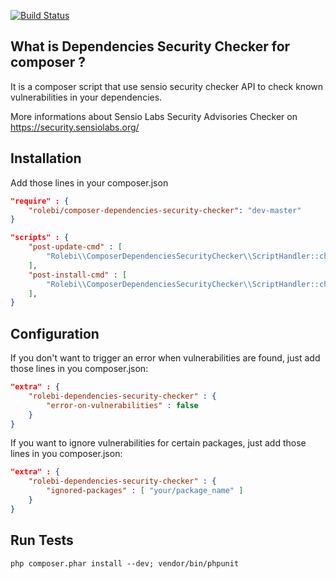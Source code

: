 [![Build Status](https://travis-ci.org/rolebi/ComposerDependenciesSecurityChecker.png)](https://travis-ci.org/rolebi/ComposerDependenciesSecurityChecker)

What is Dependencies Security Checker for composer ?
---------------------------------------

It is a composer script that use sensio security checker API to check known vulnerabilities in your dependencies.

More informations about Sensio Labs Security Advisories Checker on https://security.sensiolabs.org/


Installation
------------

Add those lines in your composer.json

```json
"require" : {
    "rolebi/composer-dependencies-security-checker": "dev-master"
}
```


```json
"scripts" : {
    "post-update-cmd" : [
        "Rolebi\\ComposerDependenciesSecurityChecker\\ScriptHandler::checkForSecurityIssues"
    ],
    "post-install-cmd" : [
        "Rolebi\\ComposerDependenciesSecurityChecker\\ScriptHandler::checkForSecurityIssues"
    ],
}
```
        
Configuration
-------------

If you don't want to trigger an error when vulnerabilities are found, just add those lines in you composer.json:

```json
"extra" : {
    "rolebi-dependencies-security-checker" : {
        "error-on-vulnerabilities" : false
    }
}
```

If you want to ignore vulnerabilities for certain packages,  just add those lines in you composer.json:

```json
"extra" : {
    "rolebi-dependencies-security-checker" : {
        "ignored-packages" : [ "your/package_name" ]
    }
}
```

Run Tests
---------

`php composer.phar install --dev; vendor/bin/phpunit`
